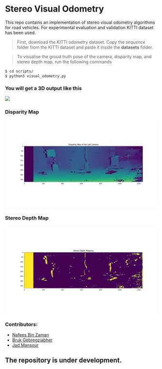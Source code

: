 # Stereo Visual Odometry

This repo contains an implementation of stereo visual odometry algorithms for road vehicles. For experimental evaluation and validation KITTI dataset has been used.

> First, download the KITTI odometry dataset. Copy the *sequence* folder from the KITTI dataset and paste it inside the **datasets** folder. 

> To visualise the groud truth pose of the camera, disparity map, and stereo depth map, run the following commands

```
$ cd scripts/ 
$ python3 visual_odometry.py
```
### You will get a 3D output like this
![](https://github.com/NafBZ/Stereo-Visual-Odometry/blob/master/figures/gT.gif)

### Disparity Map
![](https://github.com/NafBZ/Stereo-Visual-Odometry/blob/nafees/figures/disparity.png)

### Stereo Depth Map
![](https://github.com/NafBZ/Stereo-Visual-Odometry/blob/nafees/figures/depth.png)

### Contributors: 
- [Nafees Bin Zaman](https://github.com/NafBZ)
- [Bruk Gebregziabher](https://github.com/brukg)
- [Jad Mansour](https://github.com/j4dooooo)

## The repository is under development.
